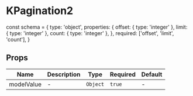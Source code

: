 # KPagination2

const schema = { type: 'object', properties: { offset: { type: 'integer' }, limit: { type: 'integer' }, count: { type: 'integer' }, }, required: ['offset', 'limit', 'count'], }

## Props

<!-- @vuese:KPagination2:props:start -->
|Name|Description|Type|Required|Default|
|---|---|---|---|---|
|modelValue|-|`Object`|`true`|-|

<!-- @vuese:KPagination2:props:end -->


